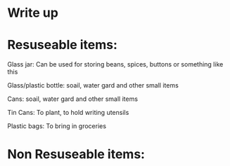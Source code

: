  # Write up
  <h1> Resuseable items: </h1>
<p> Glass jar: Can be used for storing beans, spices, buttons or something like this </p>
<p> Glass/plastic bottle: soail, water gard and other small items </p>
<p> Cans: soail, water gard and other small items </p>
<p> Tin Cans: To plant, to hold writing utensils </p>
<p> Plastic bags: To bring in groceries </p>
<p>  </p>
<h1> Non Resuseable items: </h1>
